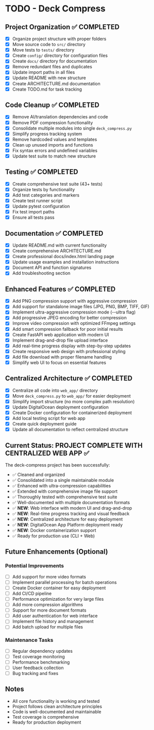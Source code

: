 # TODO - Deck Compress

## Project Organization ✅ COMPLETED

- [x] Organize project structure with proper folders
- [x] Move source code to `src/` directory
- [x] Move tests to `tests/` directory
- [x] Create `config/` directory for configuration files
- [x] Create `docs/` directory for documentation
- [x] Remove redundant files and duplicates
- [x] Update import paths in all files
- [x] Update README with new structure
- [x] Create ARCHITECTURE.md documentation
- [x] Create TODO.md for task tracking

## Code Cleanup ✅ COMPLETED

- [x] Remove AI/translation dependencies and code
- [x] Remove PDF compression functionality
- [x] Consolidate multiple modules into single `deck_compress.py`
- [x] Simplify progress tracking system
- [x] Remove hardcoded values and templates
- [x] Clean up unused imports and functions
- [x] Fix syntax errors and undefined variables
- [x] Update test suite to match new structure

## Testing ✅ COMPLETED

- [x] Create comprehensive test suite (43+ tests)
- [x] Organize tests by functionality
- [x] Add test categories and markers
- [x] Create test runner script
- [x] Update pytest configuration
- [x] Fix test import paths
- [x] Ensure all tests pass

## Documentation ✅ COMPLETED

- [x] Update README.md with current functionality
- [x] Create comprehensive ARCHITECTURE.md
- [x] Create professional docs/index.html landing page
- [x] Update usage examples and installation instructions
- [x] Document API and function signatures
- [x] Add troubleshooting section

## Enhanced Features ✅ COMPLETED

- [x] Add PNG compression support with aggressive compression
- [x] Add support for standalone image files (JPG, PNG, BMP, TIFF, GIF)
- [x] Implement ultra-aggressive compression mode (--ultra flag)
- [x] Add progressive JPEG encoding for better compression
- [x] Improve video compression with optimized FFmpeg settings
- [x] Add smart compression fallback for poor initial results
- [x] Create FastAPI web application with modern UI
- [x] Implement drag-and-drop file upload interface
- [x] Add real-time progress display with step-by-step updates
- [x] Create responsive web design with professional styling
- [x] Add file download with proper filename handling
- [x] Simplify web UI to focus on essential features

## Centralized Architecture ✅ COMPLETED

- [x] Centralize all code into `web_app/` directory
- [x] Move `deck_compress.py` to `web_app/` for easier deployment
- [x] Simplify import structure (no more complex path resolution)
- [x] Update DigitalOcean deployment configuration
- [x] Create Docker configuration for containerized deployment
- [x] Add local testing script for web app
- [x] Create quick deployment guide
- [x] Update all documentation to reflect centralized structure

## Current Status: PROJECT COMPLETE WITH CENTRALIZED WEB APP ✅

The deck-compress project has been successfully:
- ✅ Cleaned and organized
- ✅ Consolidated into a single maintainable module
- ✅ Enhanced with ultra-compression capabilities
- ✅ Extended with comprehensive image file support
- ✅ Thoroughly tested with comprehensive test suite
- ✅ Well-documented with multiple documentation formats
- ✅ **NEW**: Web interface with modern UI and drag-and-drop
- ✅ **NEW**: Real-time progress tracking and visual feedback
- ✅ **NEW**: Centralized architecture for easy deployment
- ✅ **NEW**: DigitalOcean App Platform deployment ready
- ✅ **NEW**: Docker containerization support
- ✅ Ready for production use (CLI + Web)

## Future Enhancements (Optional)

### Potential Improvements
- [ ] Add support for more video formats
- [ ] Implement parallel processing for batch operations
- [ ] Create Docker container for easy deployment
- [ ] Add CI/CD pipeline
- [ ] Performance optimization for very large files
- [ ] Add more compression algorithms
- [ ] Support for more document formats
- [ ] Add user authentication for web interface
- [ ] Implement file history and management
- [ ] Add batch upload for multiple files

### Maintenance Tasks
- [ ] Regular dependency updates
- [ ] Test coverage monitoring
- [ ] Performance benchmarking
- [ ] User feedback collection
- [ ] Bug tracking and fixes

## Notes

- All core functionality is working and tested
- Project follows clean architecture principles
- Code is well-documented and maintainable
- Test coverage is comprehensive
- Ready for production deployment
